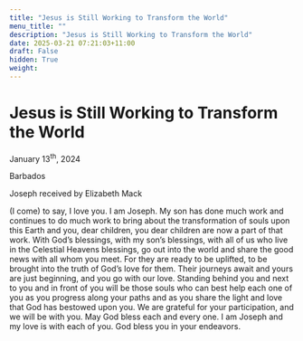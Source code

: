 ```yaml
---
title: "Jesus is Still Working to Transform the World"
menu_title: ""
description: "Jesus is Still Working to Transform the World"
date: 2025-03-21 07:21:03+11:00
draft: False
hidden: True
weight:
---
```

# Jesus is Still Working to Transform the World

January 13<sup>th</sup>, 2024

Barbados

Joseph received by Elizabeth Mack

(I come) to say, I love you. I am Joseph. My son has done much work and continues to do much work to bring about the transformation of souls upon this Earth and you, dear children, you dear children are now a part of that work. With God’s blessings, with my son’s blessings, with all of us who live in the Celestial Heavens blessings, go out into the world and share the good news with all whom you meet. For they are ready to be uplifted, to be brought into the truth of God’s love for them. Their journeys await and yours are just beginning, and you go with our love. Standing behind you and next to you and in front of you will be those souls who can best help each one of you as you progress along your paths and as you share the light and love that God has bestowed upon you. We are grateful for your participation, and we will be with you. May God bless each and every one. I am Joseph and my love is with each of you. God bless you in your endeavors.
